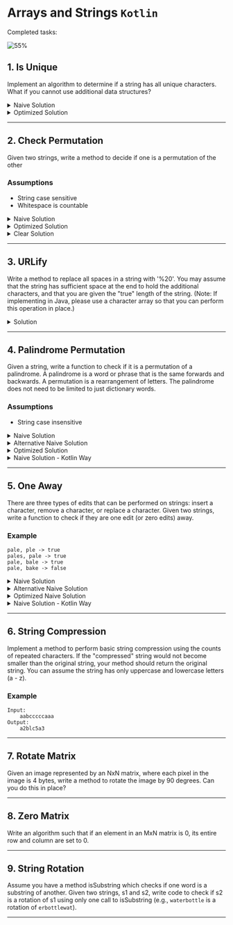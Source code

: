 # Arrays and Strings `Kotlin`

Completed tasks:

![55%](https://progress-bar.dev/55)

## 1. Is Unique

Implement an algorithm to determine if a string has all unique characters. What if you cannot use additional data structures?

<details>
<summary>Naive Solution </summary>

#### Assumptions

- String contains only `ASCII` symbols

#### Complexity

- Time Complexity: `O(N)` - but never exceed number of symbols ```O(min(c, N)) = O(c)```
- Space Complexity: `O(1)`

#### Implementation

   ```kotlin
fun naiveIsUniqueChars(testStr: String): Boolean {
    if (testStr.length > 128) return false

    val used = Array(128) { false }

    for (i in IntRange(0, testStr.length - 1)) {
        val symbolCode = testStr[i].toInt()
        if (used[symbolCode]) {
            return false
        }
        used[symbolCode] = true
    }
    return true
}
   ```

</details>

<details>
<summary>Optimized Solution </summary>

#### Assumptions:

- String contains only `a-z` symbols

#### Complexity

- Time Complexity: `O(N)` - but never exceed number of symbols ```O(min(c, N)) = O(c)```
- Space Complexity: `O(1)`

#### Implementation

   ```kotlin
fun optimizedIsUniqueChars(testStr: String): Boolean {
    if (testStr.length > 26) return false

    var a = 0

    for (i in IntRange(0, testStr.length - 1)) {
        val symbolCode = testStr[i].toInt() - 'a'.toInt()
        if ((a and (1 shl symbolCode)) > 0) {
            return false
        }

        a = a or (1 shl symbolCode)
    }
    return true
}
   ```

</details>
<hr/>

## 2. Check Permutation

Given two strings, write a method to decide if one is a permutation of the other

### Assumptions

- String case sensitive
- Whitespace is countable

<details>
<summary>Naive Solution </summary>

#### Complexity

- Time Complexity: `O(N)`

- Space Complexity: `O(N)`

#### Implementation

   ```kotlin
fun naiveCheckPermutation(first: String, second: String): Boolean {
    if (first.length != second.length) {
        return false
    }

    val counter = HashMap<Int, Int>()

    for (i in IntRange(0, first.length - 1)) {
        val symbolCode = first[i].toInt()

        counter[symbolCode] = (counter[symbolCode] ?: 0) + 1
    }

    val secondCounter = HashMap<Int, Int>()

    for (i in IntRange(0, first.length - 1)) {
        val symbolCode = second[i].toInt()

        secondCounter[symbolCode] = (secondCounter[symbolCode] ?: 0) + 1
    }

    for ((key, value) in counter) {
        if (secondCounter[key] != value) {
            return false
        }
    }

    return true
}
   ```

</details>

<details>
<summary>Optimized Solution</summary>

#### Complexity

- Time Complexity: `O(N)`

- Space Complexity: `O(N)`

#### Implementation

   ```kotlin
fun optimizedCheckPermutation(first: String, second: String): Boolean {
    if (first.length != second.length) {
        return false
    }

    val counter = HashMap<Int, Int>()

    for (i in IntRange(0, first.length - 1)) {
        val symbolCode = first[i].toInt()

        counter[symbolCode] = (counter[symbolCode] ?: 0) + 1
    }

    for (i in IntRange(0, first.length - 1)) {
        val symbolCode = second[i].toInt()

        if ((counter[symbolCode] ?: 0) == 0) {
            return false
        }
        counter[symbolCode] = counter[symbolCode]!! - 1
    }

    return true
}
   ```

</details>

<details>
<summary>Clear Solution</summary>

#### Complexity

- Time Complexity: `O(N log N)`

- Space Complexity: `O(1)`

#### Implementation

   ```kotlin
fun clearCheckPermutation(first: String, second: String): Boolean {
    if (first.length != second.length) {
        return false
    }

    val firstSorted = first.toCharArray()
    val secondSorted = first.toCharArray()
    firstSorted.sort()
    secondSorted.sort()

    for (i in IntRange(0, first.length - 1)) {
        if (firstSorted[i] != secondSorted[i]) {
            return false
        }
    }

    return true
}
   ```

</details>

<hr/>

## 3. URLify

Write a method to replace all spaces in a string with '%20'. You may assume that the string has sufficient space at the end to hold the
additional characters, and that you are given the "true"
length of the string. (Note: If implementing in Java, please use a character array so that you can perform this operation in place.)


<details>
<summary>Solution</summary>

#### Complexity

- Time Complexity: `O(N)`

- Space Complexity: `O(1)`

#### Implementation

   ```kotlin
fun inplaceURlify(chars: CharArray, length: Int): CharArray {
    var whitespaceCounter = 0
    for (i in IntRange(0, length - 1)) {
        if (chars[i] == ' ') {
            ++whitespaceCounter
        }
    }
    if (whitespaceCounter == 0) {
        return chars
    }

    val replacedBy = "%20".toCharArray()
    var newLength = length + whitespaceCounter * 2 - 1
    var i = length - 1
    while (i >= 0) {
        if (chars[i] == ' ') {
            for (j in IntRange(0, replacedBy.size - 1).reversed()) {
                chars[newLength - j] = replacedBy[replacedBy.size - j - 1]
            }
            newLength -= replacedBy.size
        } else {
            chars[newLength] = chars[i]
            newLength -= 1
        }
        --i
    }
    return chars
}
   ```

</details>

<hr/>

## 4. Palindrome Permutation

Given a string, write a function to check if it is a permutation of a palindrome. A palindrome is a word or phrase that is the same forwards
and backwards. A permutation is a rearrangement of letters. The palindrome does not need to be limited to just dictionary words.

### Assumptions

- String case insensitive

<details>
<summary>Naive Solution </summary>

#### Complexity

- Time Complexity: `O(N)`

- Space Complexity: `O(1)`

#### Implementation

   ```kotlin
fun naiveIsPalindromePermutation(testStr: String): Boolean {
    val preparedTestString = testStr.toLowerCase().filter { it != ' ' }.toCharArray()
    val isStrLenEven = preparedTestString.size % 2 == 0
    val charsMap = HashMap<Char, Int>()
    preparedTestString.forEach {
        charsMap[it] = (charsMap[it] ?: 0) + 1
    }

    var hasOddNumberOfChars = false
    for (value in charsMap.values) {
        if (value % 2 != 0) {
            if (hasOddNumberOfChars || isStrLenEven) {
                return false
            }
            hasOddNumberOfChars = true
        }
    }
    return true
}
   ```

</details>

<details>
<summary>Alternative Naive Solution </summary>

#### Complexity

- Time Complexity: `O(N)`

- Space Complexity: `O(1)`

#### Implementation

   ```kotlin
fun alternativeNaiveIsPalindromePermutation(testStr: String): Boolean {
    val charsMap = HashMap<Char, Int>()
    var countOdd = 0
    testStr.toLowerCase().toCharArray().filter { it != ' ' }.forEach {
        charsMap[it] = (charsMap[it] ?: 0) + 1
        if (charsMap[it]!! % 2 == 1) {
            ++countOdd
        } else {
            --countOdd
        }
    }

    return countOdd <= 1
}
   ```

</details>

<details>
<summary>Optimized Solution</summary>

#### Complexity

- Time Complexity: `O(N)`

- Space Complexity: `O(1)`

#### Implementation

   ```kotlin
fun optimizedIsPalindromePermutation(testStr: String): Boolean {
    val bitVector = createBitVector(testStr)
    return bitVector == 0 || checkExactlyOneBitSet(bitVector)
}

fun createBitVector(testStr: String): Int {
    var bitVector = 0
    for (char in testStr.toCharArray()) {
        val x = getCharNumber(char)
        bitVector = toggle(bitVector, x)
    }
    return bitVector
}

fun getCharNumber(char: Char): Int {
    return char.toLowerCase().toInt() - 'a'.toInt()
}

fun toggle(bitVector: Int, index: Int): Int {
    if (index < 0) return bitVector

    val mask = 1.shl(index)

    return if ((bitVector.and(mask)) == 0) {
        bitVector.or(mask)
    } else {
        bitVector.and(mask.inv())
    }
}

fun checkExactlyOneBitSet(bitVector: Int): Boolean {
    return bitVector.and(bitVector - 1) == 0
}
   ```

</details>

<details>
<summary>Naive Solution - Kotlin Way</summary>

#### Complexity

- Time Complexity: `O(N)`

- Space Complexity: `O(1)`

#### Implementation

   ```kotlin
fun isPalindromePermutationKotlinWay(testStr: String): Boolean {
    val preparedTestString = testStr.toLowerCase().filter { it != ' ' }.toCharArray()
    val charsMap = preparedTestString.toTypedArray().groupingBy { it }.eachCount()

    return charsMap.values.filter { it % 2 != 0 }.count() <= 1
}
   ```

</details>

<hr/>

## 5. One Away

There are three types of edits that can be performed on strings: insert a character, remove a character, or replace a character. Given two
strings, write a function to check if they are one edit (or zero edits) away.

### Example

```
pale, ple -> true
pales, pale -> true
pale, bale -> true
pale, bake -> false
```

<details>
<summary>Naive Solution</summary>

#### Complexity

- Time Complexity: `O(N)`

- Space Complexity: `O(1)`

#### Implementation

   ```kotlin
enum class SKIP {
    FIRST, SECOND, BOTH
}

fun naiveOneWay(first: String, second: String): Boolean {
    val lenDif = first.length - second.length
    if (abs(lenDif) > 1) {
        return false
    }
    val availableSkip = when (lenDif) {
        1 -> SKIP.FIRST
        -1 -> SKIP.SECOND
        else -> SKIP.BOTH
    }

    var skipUsed = false
    var firstIndex = 0
    var secondIndex = 0
    while (firstIndex < first.length && secondIndex < second.length) {

        if (first[firstIndex] != second[secondIndex]) {
            if (skipUsed) {
                return false
            }
            skipUsed = true

            when (availableSkip) {
                SKIP.BOTH -> {
                    ++firstIndex
                    ++secondIndex
                }
                SKIP.FIRST -> ++firstIndex
                SKIP.SECOND -> ++secondIndex
            }
        } else {
            ++firstIndex
            ++secondIndex
        }
    }

    return true
}
   ```

</details>

<details>
<summary>Alternative Naive Solution </summary>

#### Complexity

- Time Complexity: `O(N)`

- Space Complexity: `O(1)`

#### Implementation

   ```kotlin
fun alternativeNaiveOneWay(first: String, second: String): Boolean {
    return when {
        first.length == second.length -> {
            oneEditReplace(first, second)
        }
        first.length + 1 == second.length -> {
            oneEditInsert(first, second)
        }
        first.length - 1 == second.length -> {
            oneEditInsert(second, first)
        }
        else -> false
    }
}

fun oneEditReplace(first: String, second: String): Boolean {
    var foundDifference = false
    var i = 0
    while (i < first.length) {
        if (first[i] != second[i]) {
            if (foundDifference) {
                return false
            }
        }

        foundDifference = true
        ++i
    }

    return true
}

fun oneEditInsert(first: String, second: String): Boolean {
    var firstIndex = 0
    var secondIndex = 0

    while (secondIndex < second.length && firstIndex < first.length) {
        if (first[firstIndex] != second[secondIndex]) {
            if (firstIndex != secondIndex) {
                return false
            }

            ++secondIndex
        } else {
            ++firstIndex
            ++secondIndex
        }
    }
    return true
}
   ```

</details>

<details>
<summary>Optimized Naive Solution</summary>

#### Complexity

- Time Complexity: `O(N)`

- Space Complexity: `O(1)`

#### Implementation

   ```kotlin
fun optimizedOneWay(first: String, second: String): Boolean {
    if (abs(first.length - second.length) > 1) {
        return false
    }

    val smallestStr = if (first.length < second.length) first else second
    val biggestStr = if (first.length < second.length) second else first

    var foundDifference = false
    var firstIndex = 0
    var secondIndex = 0
    while (firstIndex < first.length && secondIndex < second.length) {

        if (smallestStr[firstIndex] != biggestStr[secondIndex]) {
            if (foundDifference) {
                return false
            }
            foundDifference = true

            if (smallestStr.length == biggestStr.length) {
                ++firstIndex
            }
        } else {
            ++firstIndex
        }
        ++secondIndex
    }

    return true
}
   ```

</details>

<details>
<summary>Naive Solution - Kotlin Way</summary>

#### Complexity

- Time Complexity: `O(N)`

- Space Complexity: `O(1)`

#### Implementation

   ```kotlin
fun oneWayKotlinWay(first: String, second: String): Boolean {
    val intersection = first.toCharArray().toSet().intersect(second.toCharArray().toSet())
    return abs(intersection.size - first.length) <= 1
}
   ```

</details>

<hr/>

## 6. String Compression

Implement a method to perform basic string compression using the counts of repeated characters. If the "compressed" string would not become
smaller than the original string, your method should return the original string. You can assume the string has only uppercase and lowercase
letters (a - z).

### Example

```
Input:
    aabcccccaaa
Output:
    a2blc5a3
```

<hr/>

## 7. Rotate Matrix

Given an image represented by an NxN matrix, where each pixel in the image is 4 bytes, write a method to rotate the image by 90 degrees. Can
you do this in place?

<hr/>

## 8. Zero Matrix

Write an algorithm such that if an element in an MxN matrix is 0, its entire row and column are set to 0.

<hr/>

## 9. String Rotation

Assume you have a method isSubstring which checks if one word is a substring of another. Given two strings, s1 and s2, write code to check
if s2 is a rotation of s1 using only one call to isSubstring (e.g., `waterbottle` is a rotation of `erbottlewat`).

<hr/>
